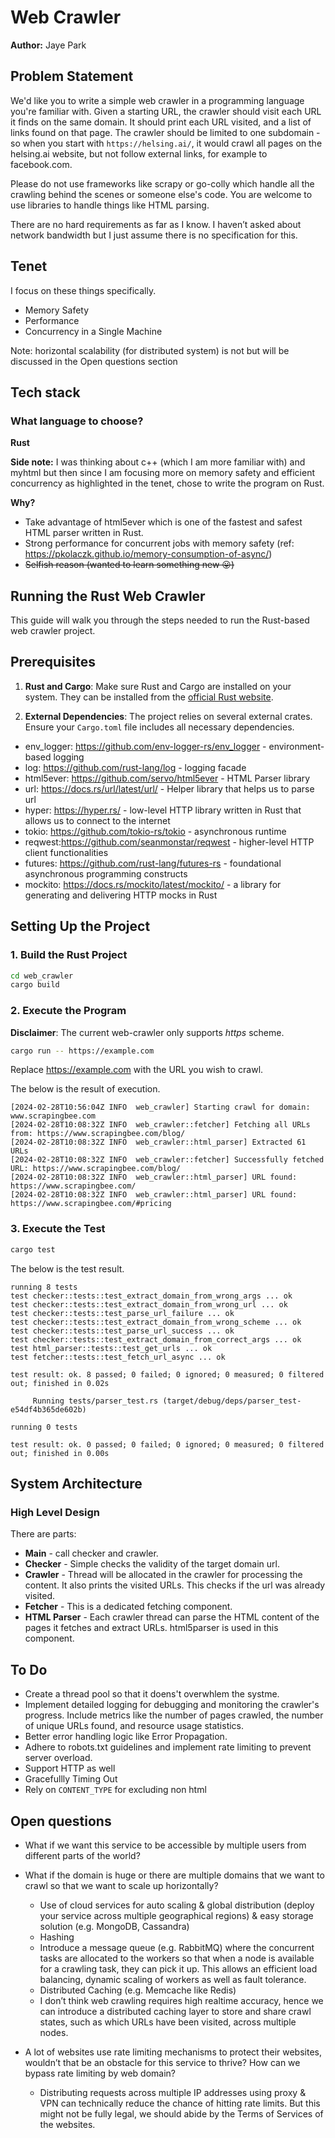 # Web Crawler

**Author:** Jaye Park

## Problem Statement

We'd like you to write a simple web crawler in a programming language you're familiar with. Given a starting URL, the crawler should visit each URL it finds on the same domain. It should print each URL visited, and a list of links found on that page. The crawler should be limited to one subdomain - so when you start with `https://helsing.ai/`, it would crawl all pages on the helsing.ai website, but not follow external links, for example to facebook.com.

Please do not use frameworks like scrapy or go-colly which handle all the crawling behind the scenes or someone else's code. You are welcome to use libraries to handle things like HTML parsing.

There are no hard requirements as far as I know. I haven’t asked about network bandwidth but I just assume there is no specification for this.

## Tenet

I focus on these things specifically.
- Memory Safety
- Performance
- Concurrency in a Single Machine

Note: horizontal scalability (for distributed system) is not but will be discussed in the Open questions section

## Tech stack

### What language to choose?

**Rust**

**Side note:** I was thinking about c++ (which I am more familiar with) and myhtml but then since I am focusing more on memory safety and efficient concurrency as highlighted in the tenet, chose to write the program on Rust. 

**Why?** 
- Take advantage of html5ever which is one of the fastest and safest HTML parser written in Rust.
- Strong performance for concurrent jobs with memory safety (ref: https://pkolaczk.github.io/memory-consumption-of-async/) 
- ~~Selfish reason (wanted to learn something new 😛)~~

## Running the Rust Web Crawler

This guide will walk you through the steps needed to run the Rust-based web crawler project.

## Prerequisites

1. **Rust and Cargo**: Make sure Rust and Cargo are installed on your system. They can be installed from the [official Rust website](https://www.rust-lang.org/tools/install).

2. **External Dependencies**: The project relies on several external crates. Ensure your `Cargo.toml` file includes all necessary dependencies.

- env_logger: https://github.com/env-logger-rs/env_logger - environment-based logging
- log: https://github.com/rust-lang/log - logging facade
- html5ever: https://github.com/servo/html5ever - HTML Parser library
- url: https://docs.rs/url/latest/url/ - Helper library that helps us to parse url
- hyper: https://hyper.rs/ - low-level HTTP library written in Rust that allows us to connect to the internet 
- tokio: https://github.com/tokio-rs/tokio - asynchronous runtime
- reqwest:https://github.com/seanmonstar/reqwest - higher-level HTTP client functionalities
- futures: https://github.com/rust-lang/futures-rs - foundational asynchronous programming constructs
- mockito: https://docs.rs/mockito/latest/mockito/ - a library for generating and delivering HTTP mocks in Rust 

## Setting Up the Project

### 1. Build the Rust Project

```bash
cd web_crawler
cargo build
```

### 2. Execute the Program

**Disclaimer**: The current web-crawler only supports *https* scheme. 

```bash
cargo run -- https://example.com
```

Replace https://example.com with the URL you wish to crawl.

The below is the result of execution.
```
[2024-02-28T10:56:04Z INFO  web_crawler] Starting crawl for domain: www.scrapingbee.com
[2024-02-28T10:08:32Z INFO  web_crawler::fetcher] Fetching all URLs from: https://www.scrapingbee.com/blog/
[2024-02-28T10:08:32Z INFO  web_crawler::html_parser] Extracted 61 URLs
[2024-02-28T10:08:32Z INFO  web_crawler::fetcher] Successfully fetched URL: https://www.scrapingbee.com/blog/
[2024-02-28T10:08:32Z INFO  web_crawler::html_parser] URL found: https://www.scrapingbee.com/
[2024-02-28T10:08:32Z INFO  web_crawler::html_parser] URL found: https://www.scrapingbee.com/#pricing
```

### 3. Execute the Test

```bash
cargo test
```

The below is the test result.
```
running 8 tests
test checker::tests::test_extract_domain_from_wrong_args ... ok
test checker::tests::test_extract_domain_from_wrong_url ... ok
test checker::tests::test_parse_url_failure ... ok
test checker::tests::test_extract_domain_from_wrong_scheme ... ok
test checker::tests::test_parse_url_success ... ok
test checker::tests::test_extract_domain_from_correct_args ... ok
test html_parser::tests::test_get_urls ... ok
test fetcher::tests::test_fetch_url_async ... ok

test result: ok. 8 passed; 0 failed; 0 ignored; 0 measured; 0 filtered out; finished in 0.02s

     Running tests/parser_test.rs (target/debug/deps/parser_test-e54df4b365de602b)

running 0 tests

test result: ok. 0 passed; 0 failed; 0 ignored; 0 measured; 0 filtered out; finished in 0.00s
```

## System Architecture

### High Level Design

There are  parts: 
- **Main** - call checker and crawler.
- **Checker** - Simple checks the validity of the target domain url.
- **Crawler** - Thread will be allocated in the crawler for processing the content. It also prints the visited URLs. This checks if the url was already visited.
- **Fetcher** - This is a dedicated fetching component.
- **HTML Parser** - Each crawler thread can parse the HTML content of the pages it fetches and extract URLs. html5parser is used in this component.

## To Do
- Create a thread pool so that it doens't overwhlem the systme.
- Implement detailed logging for debugging and monitoring the crawler's progress. Include metrics like the number of pages crawled, the number of unique URLs found, and resource usage statistics.
- Better error handling logic like Error Propagation.
- Adhere to robots.txt guidelines and implement rate limiting to prevent server overload.
- Support HTTP as well
- Gracefullly Timing Out
- Rely on `CONTENT_TYPE` for excluding non html

## Open questions
- What if we want this service to be accessible by multiple users from different parts of the world?
- What if the domain is huge or there are multiple domains that we want to crawl so that we want to scale up horizontally?
  - Use of cloud services for auto scaling & global distribution (deploy your service across multiple geographical regions) & easy storage solution (e.g. MongoDB, Cassandra)
  - Hashing
  - Introduce a message queue (e.g. RabbitMQ) where the concurrent tasks are allocated to the workers so that when a node is available for a crawling task, they can pick it up. This allows an efficient load balancing, dynamic scaling of workers as well as fault tolerance.      
  - Distributed Caching (e.g. Memcache like Redis)
  - I don’t think web crawling requires high realtime accuracy, hence we can introduce a distributed caching layer to store and share crawl states, such as which URLs have been visited, across multiple nodes.

- A lot of websites use rate limiting mechanisms to protect their websites, wouldn’t that be an obstacle for this service to thrive? How can we bypass rate limiting by web domain?
  - Distributing requests across multiple IP addresses using proxy & VPN can technically reduce the chance of hitting rate limits. But this might not be fully legal, we should abide by the Terms of Services of the websites.
